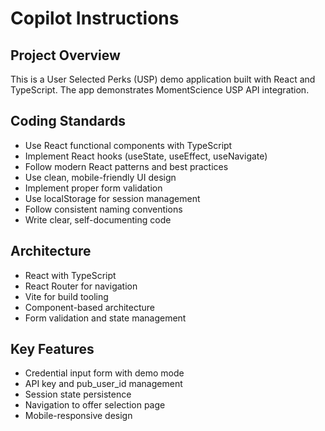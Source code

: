 # Copilot Instructions

<!-- Use this file to provide workspace-specific custom instructions to Copilot. For more details, visit https://code.visualstudio.com/docs/copilot/copilot-customization#_use-a-githubcopilotinstructionsmd-file -->

## Project Overview
This is a User Selected Perks (USP) demo application built with React and TypeScript. The app demonstrates MomentScience USP API integration.

## Coding Standards
- Use React functional components with TypeScript
- Implement React hooks (useState, useEffect, useNavigate)
- Follow modern React patterns and best practices
- Use clean, mobile-friendly UI design
- Implement proper form validation
- Use localStorage for session management
- Follow consistent naming conventions
- Write clear, self-documenting code

## Architecture
- React with TypeScript
- React Router for navigation
- Vite for build tooling
- Component-based architecture
- Form validation and state management

## Key Features
- Credential input form with demo mode
- API key and pub_user_id management
- Session state persistence
- Navigation to offer selection page
- Mobile-responsive design
